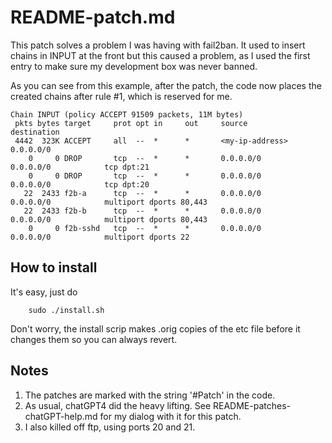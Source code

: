 # README-patch.md

This patch solves a problem I was having with fail2ban. It used to insert chains in INPUT at the front
but this caused a problem, as I used the first entry to make sure my development box was never
banned.

As you can see from this example, after the patch, the code now places the created chains after
rule #1, which is reserved for me.

```
Chain INPUT (policy ACCEPT 91509 packets, 11M bytes)
 pkts bytes target     prot opt in     out     source               destination
 4442  323K ACCEPT     all  --  *      *       <my-ip-address>      0.0.0.0/0
    0     0 DROP       tcp  --  *      *       0.0.0.0/0            0.0.0.0/0            tcp dpt:21
    0     0 DROP       tcp  --  *      *       0.0.0.0/0            0.0.0.0/0            tcp dpt:20
   22  2433 f2b-a      tcp  --  *      *       0.0.0.0/0            0.0.0.0/0            multiport dports 80,443
   22  2433 f2b-b      tcp  --  *      *       0.0.0.0/0            0.0.0.0/0            multiport dports 80,443
    0     0 f2b-sshd   tcp  --  *      *       0.0.0.0/0            0.0.0.0/0            multiport dports 22
```

## How to install

  It's easy, just do

```
    sudo ./install.sh
```

  Don't worry, the install scrip makes .orig copies of the etc file before it changes them
  so you can always revert.

## Notes

 1. The patches are marked with the string '#Patch' in the code.
 2. As usual, chatGPT4 did the heavy lifting. See README-patches-chatGPT-help.md for my dialog with it for this patch.
 3. I also killed off ftp, using ports 20 and 21. 